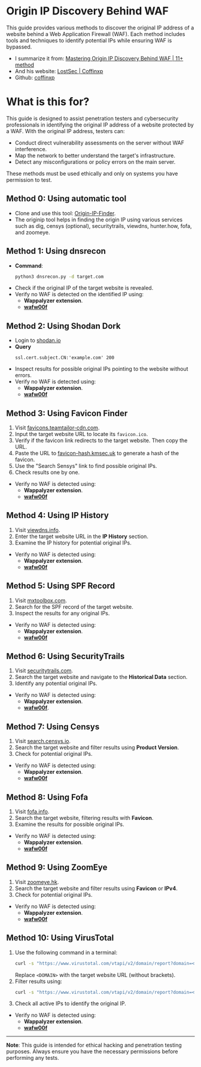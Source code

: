 # Origin IP Discovery Behind WAF

This guide provides various methods to discover the original IP address of a website behind a Web Application Firewall (WAF). Each method includes tools and techniques to identify potential IPs while ensuring WAF is bypassed.

- I summarize it from: [Mastering Origin IP Discovery Behind WAF | 11+ method](https://youtu.be/R3hmZpkvCmc?si=1a-ZsnKlYqj406Oz)
- And his website: [LostSec | Coffinxp](https://lostsec.xyz/)
- Github: [coffinxp](https://github.com/coffinxp)

# What is this for?

This guide is designed to assist penetration testers and cybersecurity professionals in identifying the original IP address of a website protected by a WAF. With the original IP address, testers can:

- Conduct direct vulnerability assessments on the server without WAF interference.
- Map the network to better understand the target's infrastructure.
- Detect any misconfigurations or policy errors on the main server.

These methods must be used ethically and only on systems you have permission to test.

## Method 0: Using automatic tool
- Clone and use this tool: [Origin-IP-Finder](https://github.com/Mysteriza/originip).
- The originip tool helps in finding the origin IP using various services such as dig, censys (optional), securitytrails, viewdns, hunter.how, fofa, and zoomeye.
  
## Method 1: Using dnsrecon
- **Command**:
  ```bash
  python3 dnsrecon.py -d target.com
  ```
- Check if the original IP of the target website is revealed.
- Verify no WAF is detected on the identified IP using:
  - **Wappalyzer extension**.
  - [**wafw00f**](https://github.com/EnableSecurity/wafw00f)

## Method 2: Using Shodan Dork
- Login to [shodan.io](https://www.shodan.io)
- **Query**
  ```
  ssl.cert.subject.CN:'example.com' 200
  ```
- Inspect results for possible original IPs pointing to the website without errors.
- Verify no WAF is detected using:
  - **Wappalyzer extension**.
  - [**wafw00f**](https://github.com/EnableSecurity/wafw00f)

## Method 3: Using Favicon Finder
1. Visit [favicons.teamtailor-cdn.com](https://favicons.teamtailor-cdn.com).
2. Input the target website URL to locate its `favicon.ico`.
3. Verify if the favicon link redirects to the target website. Then copy the URL.
4. Paste the URL to [favicon-hash.kmsec.uk](https://favicon-hash.kmsec.uk) to generate a hash of the favicon.
5. Use the "Search Sensys" link to find possible original IPs.
6. Check results one by one.
- Verify no WAF is detected using:
  - **Wappalyzer extension**.
  - [**wafw00f**](https://github.com/EnableSecurity/wafw00f)

## Method 4: Using IP History
1. Visit [viewdns.info](https://viewdns.info/).
2. Enter the target website URL in the **IP History** section.
3. Examine the IP history for potential original IPs.
- Verify no WAF is detected using:
  - **Wappalyzer extension**.
  - [**wafw00f**](https://github.com/EnableSecurity/wafw00f)

## Method 5: Using SPF Record
1. Visit [mxtoolbox.com](https://mxtoolbox.com/).
2. Search for the SPF record of the target website.
3. Inspect the results for any original IPs.
- Verify no WAF is detected using:
  - **Wappalyzer extension**.
  - [**wafw00f**](https://github.com/EnableSecurity/wafw00f)

## Method 6: Using SecurityTrails
1. Visit [securitytrails.com](https://securitytrails.com/).
2. Search the target website and navigate to the **Historical Data** section.
3. Identify any potential original IPs.
- Verify no WAF is detected using:
  - **Wappalyzer extension**.
  - [**wafw00f**](https://github.com/EnableSecurity/wafw00f).

## Method 7: Using Censys
1. Visit [search.censys.io](https://search.censys.io/).
2. Search the target website and filter results using **Product Version**.
3. Check for potential original IPs.
- Verify no WAF is detected using:
  - **Wappalyzer extension**.
  - [**wafw00f**](https://github.com/EnableSecurity/wafw00f)

## Method 8: Using Fofa
1. Visit [fofa.info](https://en.fofa.info/).
2. Search the target website, filtering results with **Favicon**.
3. Examine the results for possible original IPs.
- Verify no WAF is detected using:
  - **Wappalyzer extension**.
  - [**wafw00f**](https://github.com/EnableSecurity/wafw00f)

## Method 9: Using ZoomEye
1. Visit [zoomeye.hk](https://www.zoomeye.hk/).
2. Search the target website and filter results using **Favicon** or **IPv4**.
3. Check for potential original IPs.
- Verify no WAF is detected using:
  - **Wappalyzer extension**.
  - [**wafw00f**](https://github.com/EnableSecurity/wafw00f)

## Method 10: Using VirusTotal
1. Use the following command in a terminal:
   ```bash
   curl -s "https://www.virustotal.com/vtapi/v2/domain/report?domain=<DOMAIN>&apikey=982680b1787fa59701919aa22515a025e00df1e3bb2bc4f186b8e919558d576c" | jq -r '.. | .ip_address? // empty' | grep -Eo '([0-9]{1,3}\.){3}[0-9]{1,3}'
   ```
   Replace `<DOMAIN>` with the target website URL (without brackets).
2. Filter results using:
   ```bash
   curl -s "https://www.virustotal.com/vtapi/v2/domain/report?domain=<DOMAIN>&apikey=982680b1787fa59701919aa22515a025e00df1e3bb2bc4f186b8e919558d576c" | jq -r '.. | .ip_address? // empty' | grep -Eo '([0-9]{1,3}\.){3}[0-9]{1,3}' | httpx-toolkit -sc -td -title -server
   ```
3. Check all active IPs to identify the original IP.
- Verify no WAF is detected using:
  - **Wappalyzer extension**.
  - [**wafw00f**](https://github.com/EnableSecurity/wafw00f)

---

**Note**: This guide is intended for ethical hacking and penetration testing purposes. Always ensure you have the necessary permissions before performing any tests.

